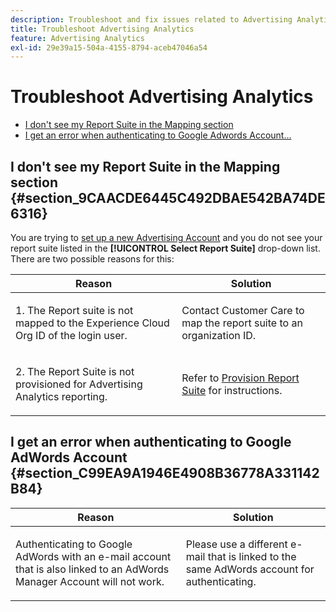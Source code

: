 ```yaml
---
description: Troubleshoot and fix issues related to Advertising Analytics.
title: Troubleshoot Advertising Analytics
feature: Advertising Analytics
exl-id: 29e39a15-504a-4155-8794-aceb47046a54
---
```

# Troubleshoot Advertising Analytics

* [I don't see my Report Suite in the Mapping section](/help/integrate/c-advertising-analytics/c-adanalytics-workflow/aa-troubleshooting.md#section_9CAACDE6445C492DBAE542BA74DE6316) 
* [I get an error when authenticating to Google Adwords Account...](/help/integrate/c-advertising-analytics/c-adanalytics-workflow/aa-troubleshooting.md#section_C99EA9A1946E4908B36778A331142B84)

## I don't see my Report Suite in the Mapping section {#section_9CAACDE6445C492DBAE542BA74DE6316}

You are trying to [set up a new Advertising Account](/help/integrate/c-advertising-analytics/c-adanalytics-workflow/aa-create-ad-account.md) and you do not see your report suite listed in the **[!UICONTROL Select Report Suite]** drop-down list. There are two possible reasons for this: 

<table id="table_271D7E817B4C44818717A47C3223E592"> 
 <thead> 
  <tr> 
   <th colname="col1" class="entry"> Reason </th> 
   <th colname="col2" class="entry"> Solution </th> 
  </tr>
 </thead>
 <tbody> 
  <tr> 
   <td colname="col1"> <p>1. The Report suite is not mapped to the Experience Cloud Org ID of the login user. </p> </td> 
   <td colname="col2"> <p>Contact Customer Care to map the report suite to an organization ID.</p> </td> 
  </tr> 
  <tr> 
   <td colname="col1"> <p>2. The Report Suite is not provisioned for Advertising Analytics reporting. </p> </td> 
   <td colname="col2"> <p>Refer to <a href="/help/integrate/c-advertising-analytics/c-adanalytics-workflow/aa-provision-rs.md"  > Provision Report Suite</a> for instructions. </p> </td> 
  </tr> 
 </tbody> 
</table>

## I get an error when authenticating to Google AdWords Account {#section_C99EA9A1946E4908B36778A331142B84}

<table id="table_F1C1192BF40C43CE8600B1BB417A7269"> 
 <thead> 
  <tr> 
   <th colname="col1" class="entry"> Reason </th> 
   <th colname="col2" class="entry"> Solution </th> 
  </tr>
 </thead>
 <tbody> 
  <tr> 
   <td colname="col1"> <p>Authenticating to Google AdWords with an e-mail account that is also linked to an AdWords Manager Account will not work. </p> </td> 
   <td colname="col2"> <p>Please use a different e-mail that is linked to the same AdWords account for authenticating. </p> </td> 
  </tr> 
 </tbody> 
</table>
